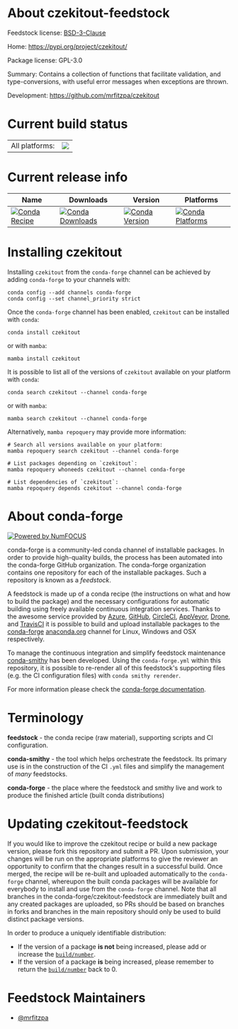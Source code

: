 About czekitout-feedstock
=========================

Feedstock license: [BSD-3-Clause](https://github.com/conda-forge/czekitout-feedstock/blob/main/LICENSE.txt)

Home: https://pypi.org/project/czekitout/

Package license: GPL-3.0

Summary: Contains a collection of functions that facilitate validation, and type-conversions, with useful error messages when exceptions are thrown.

Development: https://github.com/mrfitzpa/czekitout

Current build status
====================


<table><tr><td>All platforms:</td>
    <td>
      <a href="https://dev.azure.com/conda-forge/feedstock-builds/_build/latest?definitionId=22767&branchName=main">
        <img src="https://dev.azure.com/conda-forge/feedstock-builds/_apis/build/status/czekitout-feedstock?branchName=main">
      </a>
    </td>
  </tr>
</table>

Current release info
====================

| Name | Downloads | Version | Platforms |
| --- | --- | --- | --- |
| [![Conda Recipe](https://img.shields.io/badge/recipe-czekitout-green.svg)](https://anaconda.org/conda-forge/czekitout) | [![Conda Downloads](https://img.shields.io/conda/dn/conda-forge/czekitout.svg)](https://anaconda.org/conda-forge/czekitout) | [![Conda Version](https://img.shields.io/conda/vn/conda-forge/czekitout.svg)](https://anaconda.org/conda-forge/czekitout) | [![Conda Platforms](https://img.shields.io/conda/pn/conda-forge/czekitout.svg)](https://anaconda.org/conda-forge/czekitout) |

Installing czekitout
====================

Installing `czekitout` from the `conda-forge` channel can be achieved by adding `conda-forge` to your channels with:

```
conda config --add channels conda-forge
conda config --set channel_priority strict
```

Once the `conda-forge` channel has been enabled, `czekitout` can be installed with `conda`:

```
conda install czekitout
```

or with `mamba`:

```
mamba install czekitout
```

It is possible to list all of the versions of `czekitout` available on your platform with `conda`:

```
conda search czekitout --channel conda-forge
```

or with `mamba`:

```
mamba search czekitout --channel conda-forge
```

Alternatively, `mamba repoquery` may provide more information:

```
# Search all versions available on your platform:
mamba repoquery search czekitout --channel conda-forge

# List packages depending on `czekitout`:
mamba repoquery whoneeds czekitout --channel conda-forge

# List dependencies of `czekitout`:
mamba repoquery depends czekitout --channel conda-forge
```


About conda-forge
=================

[![Powered by
NumFOCUS](https://img.shields.io/badge/powered%20by-NumFOCUS-orange.svg?style=flat&colorA=E1523D&colorB=007D8A)](https://numfocus.org)

conda-forge is a community-led conda channel of installable packages.
In order to provide high-quality builds, the process has been automated into the
conda-forge GitHub organization. The conda-forge organization contains one repository
for each of the installable packages. Such a repository is known as a *feedstock*.

A feedstock is made up of a conda recipe (the instructions on what and how to build
the package) and the necessary configurations for automatic building using freely
available continuous integration services. Thanks to the awesome service provided by
[Azure](https://azure.microsoft.com/en-us/services/devops/), [GitHub](https://github.com/),
[CircleCI](https://circleci.com/), [AppVeyor](https://www.appveyor.com/),
[Drone](https://cloud.drone.io/welcome), and [TravisCI](https://travis-ci.com/)
it is possible to build and upload installable packages to the
[conda-forge](https://anaconda.org/conda-forge) [anaconda.org](https://anaconda.org/)
channel for Linux, Windows and OSX respectively.

To manage the continuous integration and simplify feedstock maintenance
[conda-smithy](https://github.com/conda-forge/conda-smithy) has been developed.
Using the ``conda-forge.yml`` within this repository, it is possible to re-render all of
this feedstock's supporting files (e.g. the CI configuration files) with ``conda smithy rerender``.

For more information please check the [conda-forge documentation](https://conda-forge.org/docs/).

Terminology
===========

**feedstock** - the conda recipe (raw material), supporting scripts and CI configuration.

**conda-smithy** - the tool which helps orchestrate the feedstock.
                   Its primary use is in the construction of the CI ``.yml`` files
                   and simplify the management of *many* feedstocks.

**conda-forge** - the place where the feedstock and smithy live and work to
                  produce the finished article (built conda distributions)


Updating czekitout-feedstock
============================

If you would like to improve the czekitout recipe or build a new
package version, please fork this repository and submit a PR. Upon submission,
your changes will be run on the appropriate platforms to give the reviewer an
opportunity to confirm that the changes result in a successful build. Once
merged, the recipe will be re-built and uploaded automatically to the
`conda-forge` channel, whereupon the built conda packages will be available for
everybody to install and use from the `conda-forge` channel.
Note that all branches in the conda-forge/czekitout-feedstock are
immediately built and any created packages are uploaded, so PRs should be based
on branches in forks and branches in the main repository should only be used to
build distinct package versions.

In order to produce a uniquely identifiable distribution:
 * If the version of a package **is not** being increased, please add or increase
   the [``build/number``](https://docs.conda.io/projects/conda-build/en/latest/resources/define-metadata.html#build-number-and-string).
 * If the version of a package **is** being increased, please remember to return
   the [``build/number``](https://docs.conda.io/projects/conda-build/en/latest/resources/define-metadata.html#build-number-and-string)
   back to 0.

Feedstock Maintainers
=====================

* [@mrfitzpa](https://github.com/mrfitzpa/)

